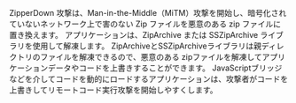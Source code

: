 
ZipperDown 攻撃は、Man-in-the-Middle（MiTM）攻撃を開始し、暗号化されていないネットワーク上で害のない Zip ファイルを悪意のある zip ファイルに置き換えます。
アプリケーションは、ZipArchive または SSZipArchive ライブラリを使用して解凍します。 ZipArchiveとSSZipArchiveライブラリは親ディレクトリのファイルを解凍できるので、悪意のある zipファイルを解凍してアプリケーションデータやコードを上書きすることができます。 JavaScriptブリッジなどを介してコードを動的にロードするアプリケーションは、攻撃者がコードを上書きしてリモートコード実行攻撃を開始しやすくします。
